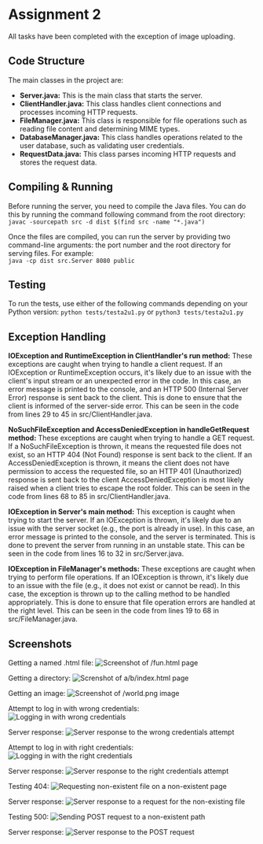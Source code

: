 # Assignment 2
All tasks have been completed with the exception of image uploading.

## Code Structure
The main classes in the project are:
- **Server.java:** This is the main class that starts the server.
- **ClientHandler.java:** This class handles client connections and processes incoming HTTP requests.
- **FileManager.java:** This class is responsible for file operations such as reading file content and determining MIME types.
- **DatabaseManager.java:** This class handles operations related to the user database, such as validating user credentials.
- **RequestData.java:** This class parses incoming HTTP requests and stores the request data.

## Compiling & Running
Before running the server, you need to compile the Java files. You can do this by running the command following command from the root directory:  
`javac -sourcepath src -d dist $(find src -name "*.java")`  

Once the files are compiled, you can run the server by providing two command-line arguments: the port number and the root directory for serving files. For example:  
`java -cp dist src.Server 8080 public`

## Testing
To run the tests, use either of the following commands depending on your Python version: `python tests/testa2u1.py` or `python3 tests/testa2u1.py`

## Exception Handling
**IOException and RuntimeException in ClientHandler's run method:**  These exceptions are caught when trying to handle a client request. If an IOException or RuntimeException occurs, it's likely due to an issue with the client's input stream or an unexpected error in the code. In this case, an error message is printed to the console, and an HTTP 500 (Internal Server Error) response is sent back to the client. This is done to ensure that the client is informed of the server-side error. This can be seen in the code from lines 29 to 45 in src/ClientHandler.java.  

**NoSuchFileException and AccessDeniedException in handleGetRequest method:** These exceptions are caught when trying to handle a GET request. If a NoSuchFileException is thrown, it means the requested file does not exist, so an HTTP 404 (Not Found) response is sent back to the client. If an AccessDeniedException is thrown, it means the client does not have permission to access the requested file, so an HTTP 401 (Unauthorized) response is sent back to the client AccessDeniedException is most likely raised when a client tries to escape the root folder. This can be seen in the code from lines 68 to 85 in src/ClientHandler.java.  

**IOException in Server's main method:** This exception is caught when trying to start the server. If an IOException is thrown, it's likely due to an issue with the server socket (e.g., the port is already in use). In this case, an error message is printed to the console, and the server is terminated. This is done to prevent the server from running in an unstable state. This can be seen in the code from lines 16 to 32 in src/Server.java.  

**IOException in FileManager's methods:** These exceptions are caught when trying to perform file operations. If an IOException is thrown, it's likely due to an issue with the file (e.g., it does not exist or cannot be read). In this case, the exception is thrown up to the calling method to be handled appropriately. This is done to ensure that file operation errors are handled at the right level. This can be seen in the code from lines 19 to 68 in src/FileManager.java.

## Screenshots
Getting a named .html file:
![Screenshot of /fun.html page](images/fun.png)

Getting a directory:
![Screnshot of a/b/index.html page](images/bee.png)

Getting an image:
![Screenshot of /world.png image](images/world.png)

Attempt to log in with wrong credentials:
![Logging in with wrong credentials](images/wrong.png)

Server response:
![Server response to the wrong credentials attempt](images/wrong_response.png)

Attempt to log in with right credentials:
![Logging in with the right credentials](images/right.png)

Server response:
![Server response to the right credentials attempt](images/right_response.png)

Testing 404:
![Requesting non-existent file on a non-existent page](images/404.png)

Server response:
![Server response to a request for the non-existing file](images/404_response.png)

Testing 500:
![Sending POST request to a non-existent path](images/500.png)

Server response:
![Server response to the POST request](images/500_response.png)

